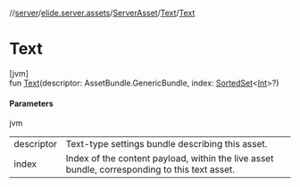 //[server](../../../../index.md)/[elide.server.assets](../../index.md)/[ServerAsset](../index.md)/[Text](index.md)/[Text](-text.md)

# Text

[jvm]\
fun [Text](-text.md)(descriptor: AssetBundle.GenericBundle, index: [SortedSet](https://docs.oracle.com/javase/8/docs/api/java/util/SortedSet.html)&lt;[Int](https://kotlinlang.org/api/latest/jvm/stdlib/kotlin/-int/index.html)&gt;?)

#### Parameters

jvm

| | |
|---|---|
| descriptor | Text-type settings bundle describing this asset. |
| index | Index of the content payload, within the live asset bundle, corresponding to this text asset. |
